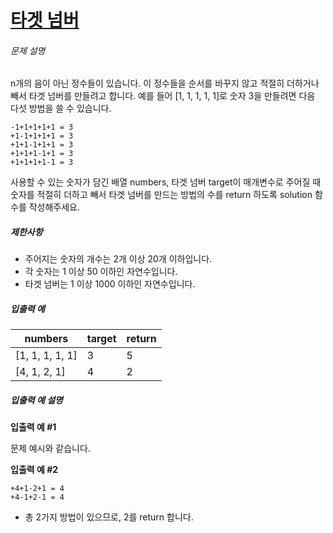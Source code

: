 # [타겟 넘버](https://school.programmers.co.kr/learn/courses/30/lessons/43165)


###### 문제 설명


n개의 음이 아닌 정수들이 있습니다. 이 정수들을 순서를 바꾸지 않고 적절히 더하거나 빼서 타겟 넘버를 만들려고 합니다. 예를 들어 \[1, 1, 1, 1, 1]로 숫자 3을 만들려면 다음 다섯 방법을 쓸 수 있습니다.



```
-1+1+1+1+1 = 3
+1-1+1+1+1 = 3
+1+1-1+1+1 = 3
+1+1+1-1+1 = 3
+1+1+1+1-1 = 3

```

사용할 수 있는 숫자가 담긴 배열 numbers, 타겟 넘버 target이 매개변수로 주어질 때 숫자를 적절히 더하고 빼서 타겟 넘버를 만드는 방법의 수를 return 하도록 solution 함수를 작성해주세요.


##### 제한사항


* 주어지는 숫자의 개수는 2개 이상 20개 이하입니다.
* 각 숫자는 1 이상 50 이하인 자연수입니다.
* 타겟 넘버는 1 이상 1000 이하인 자연수입니다.


##### 입출력 예




| numbers | target | return |
| --- | --- | --- |
| \[1, 1, 1, 1, 1] | 3 | 5 |
| \[4, 1, 2, 1] | 4 | 2 |


##### 입출력 예 설명


**입출력 예 \#1**


문제 예시와 같습니다.


**입출력 예 \#2**



```
+4+1-2+1 = 4
+4-1+2-1 = 4

```

* 총 2가지 방법이 있으므로, 2를 return 합니다.




